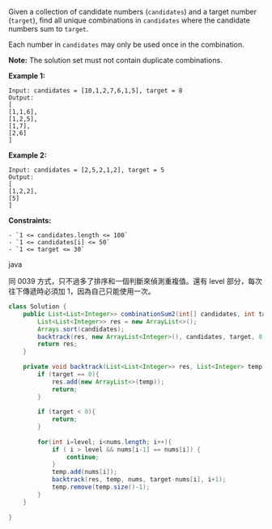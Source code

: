 Given a collection of candidate numbers (`candidates`) and a target number (`target`), find all unique combinations in `candidates` where the candidate numbers sum to `target`.

Each number in `candidates` may only be used once in the combination.

**Note:** The solution set must not contain duplicate combinations.

**Example 1:**
```
Input: candidates = [10,1,2,7,6,1,5], target = 8
Output: 
[
[1,1,6],
[1,2,5],
[1,7],
[2,6]
]
```
**Example 2:**
```
Input: candidates = [2,5,2,1,2], target = 5
Output: 
[
[1,2,2],
[5]
]
```

**Constraints:**
```
- `1 <= candidates.length <= 100`
- `1 <= candidates[i] <= 50`
- `1 <= target <= 30`
```

java

同 0039 方式，只不過多了排序和一個判斷來偵測重複值。還有 level 部分，每次往下傳遞時必須加 1，因為自己只能使用一次。

```java
class Solution {
    public List<List<Integer>> combinationSum2(int[] candidates, int target) {
        List<List<Integer>> res = new ArrayList<>();
        Arrays.sort(candidates);
        backtrack(res, new ArrayList<Integer>(), candidates, target, 0);
        return res;
    }
    
    private void backtrack(List<List<Integer>> res, List<Integer> temp, int[] nums, int target, int level) {
        if (target == 0){
            res.add(new ArrayList<>(temp));
            return;
        }
        
        if (target < 0){
            return;
        }
        
        for(int i=level; i<nums.length; i++){
            if ( i > level && nums[i-1] == nums[i]) {
                continue;
            }
            temp.add(nums[i]);
            backtrack(res, temp, nums, target-nums[i], i+1);
            temp.remove(temp.size()-1);
        }
    }
    
}
```